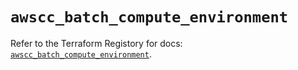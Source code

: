 # `awscc_batch_compute_environment`

Refer to the Terraform Registory for docs: [`awscc_batch_compute_environment`](https://registry.terraform.io/providers/hashicorp/awscc/0.70.0/docs/resources/batch_compute_environment).
